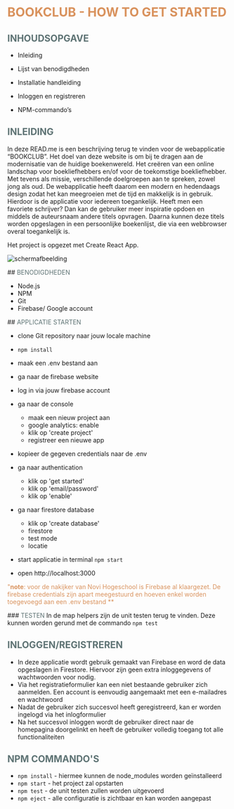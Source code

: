 # <FONT COLOR="#D9925D"> BOOKCLUB - HOW TO GET STARTED </FONT>

## <FONT COLOR="#5e7374"> INHOUDSOPGAVE </FONT>

* Inleiding

* Lijst van benodigdheden

* Installatie handleiding

* Inloggen en registreren

* NPM-commando’s

## <FONT COLOR="#5e7374"> INLEIDING </FONT>

In deze READ.me is een beschrijving terug te vinden voor de webapplicatie “BOOKCLUB”. Het doel van deze website is om bij te dragen aan de modernisatie van de huidige boekenwereld. Het creëren van een online landschap voor boekliefhebbers en/of voor de toekomstige boekliefhebber. Met tevens als missie, verschillende doelgroepen aan te spreken, zowel jong als oud. De webapplicatie heeft daarom een modern en hedendaags design zodat het kan meegroeien met de tijd en makkelijk is in gebruik. Hierdoor is de applicatie voor iedereen toegankelijk. Heeft men een favoriete schrijver? Dan kan de gebruiker meer inspiratie opdoen en middels de auteursnaam andere titels opvragen. Daarna kunnen deze titels worden opgeslagen in een persoonlijke boekenlijst, die via een webbrowser overal toegankelijk is.



Het project is opgezet met Create React App.

![schermafbeelding](../../assets/scherm1.jpg)

##<FONT COLOR="#5e7374">  BENODIGDHEDEN </FONT>
* Node.js
* NPM
* Git
* Firebase/ Google account

##<FONT COLOR="#5e7374"> APPLICATIE STARTEN </FONT>
* clone Git repository naar jouw locale machine
* `npm install`
* maak een .env bestand aan
* ga naar de firebase website
* log in via jouw firebase account 
* ga naar de console
    * maak een nieuw project aan
    * google analytics: enable
    * klik op 'create project'
    * registreer een nieuwe app
* kopieer de gegeven credentials naar de .env
* ga naar authentication
    * klik op 'get started'
    * klik op 'email/password'
    * klik op 'enable'
* ga naar firestore database
    * klik op 'create database'
    * firestore
    * test mode
    * locatie
    
*  start applicatie in terminal `npm start`
*  open http://localhost:3000 

<FONT COLOR="D9925D">"**note**: voor de nakijker van Novi Hogeschool is Firebase al klaargezet. De firebase credentials zijn apart meegestuurd en hoeven enkel worden toegevoegd aan een .env bestand **</FONT>


###<FONT COLOR="#5e7374"> TESTEN </FONT>
In de map helpers zijn de unit testen terug te vinden. Deze kunnen worden gerund met de commando `npm test`


## <FONT COLOR="#5e7374"> INLOGGEN/REGISTREREN </FONT>

* In deze applicatie wordt gebruik gemaakt van Firebase en word de data opgeslagen in Firestore. Hiervoor zijn geen extra inloggegevens of wachtwoorden voor nodig.  
* Via het registratieformulier kan een niet bestaande gebruiker zich aanmelden. Een account is eenvoudig aangemaakt met een e-mailadres en wachtwoord  
* Nadat de gebruiker zich succesvol heeft geregistreerd, kan er worden ingelogd via het inlogformulier 
* Na het succesvol inloggen wordt de gebruiker direct naar de homepagina doorgelinkt en heeft de gebruiker volledig toegang tot alle functionaliteiten  

## <FONT COLOR="#5e7374"> NPM COMMANDO'S </FONT>
* `npm install` - hiermee kunnen de node_modules worden geïnstalleerd
* `npm start` - het project zal opstarten
* `npm test` - de unit testen zullen worden uitgevoerd
* `npm eject` - alle configuratie is zichtbaar en kan worden aangepast



